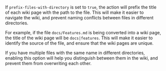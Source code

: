 If `prefix-files-with-directory` is set to `true`, the action will prefix the title of each wiki page with the path to the file. This will make it easier to navigate the wiki, and prevent naming conflicts between files in different directories.

For example, if the file `docs/Features.md` is being converted into a wiki page, the title of the wiki page will be `docs|features`. This will make it easier to identify the source of the file, and ensure that the wiki pages are unique.

If you have multiple files with the same name in different directories, enabling this option will help you distinguish between them in the wiki, and prevent them from overwriting each other.